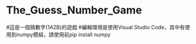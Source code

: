 # The_Guess_Number_Game
#這是一個猜數字(1A2B)的遊戲
#編輯環境是使用Visual Studio Code，其中有使用到numpy模組，請使用前pip install numpy
